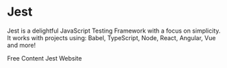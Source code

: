 # Jest
Jest is a delightful JavaScript Testing Framework with a focus on simplicity.
It works with projects using: Babel, TypeScript, Node, React, Angular, Vue and more!

<ResourceGroupTitle>Free Content</ResourceGroupTitle>
<BadgeLink colorScheme='blue' badgeText='Official Website' href='https://jestjs.io/'>Jest Website</BadgeLink>
